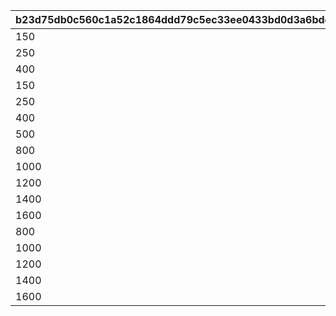 |b23d75db0c560c1a52c1864ddd79c5ec33ee0433bd0d3a6bde3e4d715f658fd3|be9fcd2fe83ae4c3aa5d833012020b82136e4fd338540facd14a31703735f697|9eef828e516d8c3fe12c09d5f793a18585c0c0bb3517d712a32866ea24d99b68|7a1b0fa5fd8bd65356d9513a84f94d06d027a8c4fa68fbcc145de77f904665a8|b22aebc4ca46f19c8bf8544d894f17d24418f870f0457c7b55b58195fc8def17|6bee2f3c7233dddd4ecf557da11c7d4b28b665a7f672e7920cc5252e75b54655|
| --- | --- | --- | --- | --- | --- |
|150|10|150|0|1|1|
|250|10|400|0|1|2|
|400|10|800|0|1|3|
|150|20|150|0|2|1|
|250|20|400|0|2|2|
|400|20|800|0|2|3|
|500|20|1300|1|2|4|
|800|30|800|0|3|1|
|1000|30|1800|0|3|2|
|1200|30|3000|0|3|3|
|1400|30|4400|1|3|4|
|1600|30|6000|2|3|5|
|800|40|800|0|4|1|
|1000|40|1800|0|4|2|
|1200|40|3000|0|4|3|
|1400|40|4400|1|4|4|
|1600|40|6000|2|4|5|